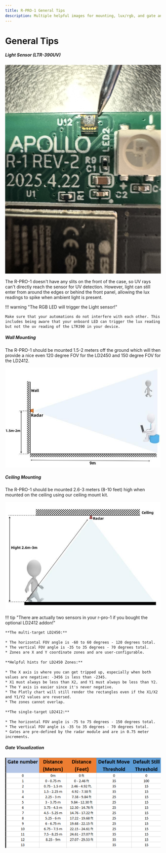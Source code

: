 ```yaml
---
title: R-PRO-1 General Tips
description: Multiple helpful images for mounting, lux/rgb, and gate and zone visualization.
---
```

# General Tips

##### **Light Sensor (LTR-390UV)**

![20240514_123742.jpg](../../../assets/rpro-ltr-390.jpg)

The R-PRO-1 doesn't have any slits on the front of the case, so UV rays can't directly reach the sensor for UV detection. However, light can still enter from around the edges or behind the front panel, allowing the lux readings to spike when ambient light is present.

!!! warning "The RGB LED will trigger the Light sensor!"

    Make sure that your automations do not interfere with each other. This includes being aware that your onboard LED can trigger the lux reading but not the uv reading of the LTR390 in your device.

##### **Wall Mounting**

The R-PRO-1 should be mounted 1.5-2 meters off the ground which will then provide a nice even 120 degree FOV for the LD2450 and 150 degree FOV for the LD2412.

![ld2410_mounting_hor-1.jpeg](../../../assets/ld2412-wall-mount-radar-cone.png)

##### **Ceiling Mounting**

The R-PRO-1 should be mounted 2.6-3 meters (8-10 feet) high when mounted on the ceiling using our ceiling mount kit.

![LD2410 Gates.png](../../../assets/ld2412-ceiling-mount-radar-cone.png)

!!! tip "There are actually two sensors in your r-pro-1 if you bought the optional LD2412 addon!"

    **The multi-target LD2450:**

    * The horizontal FOV angle is -60 to 60 degrees - 120 degrees total.
    * The vertical FOV angle is -35 to 35 degrees - 70 degrees total.
    * Zones are X and Y coordinate zones and are user-configurable.

    **Helpful hints for LD2450 Zones:**

    * The X axis is where you can get tripped up, especially when both values are negative: -3456 is less than -2345.
    * X1 must always be less than X2, and Y1 must always be less than Y2.
    * The Y axis is easier since it's never negative.
    * The Plotly chart will still render the rectangles even if the X1/X2 and Y1/Y2 values are reversed.
    * The zones cannot overlap.

    **The single-target LD2412:**

    * The horizontal FOV angle is -75 to 75 degrees - 150 degrees total.
    * The vertical FOV angle is -35 to 35 degrees - 70 degrees total.
    * Gates are pre-defined by the radar module and are in 0.75 meter increments.

##### **Gate Visualization**

![](../../../assets/ld2412-gate-visualization.png)